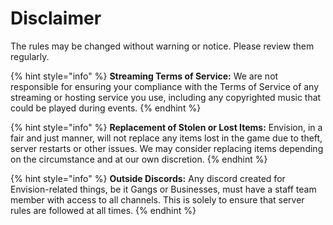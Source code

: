 # Disclaimer

The rules may be changed without warning or notice. Please review them regularly.

{% hint style="info" %}
**Streaming Terms of Service:** We are not responsible for ensuring your compliance with the Terms of Service of any streaming or hosting service you use, including any copyrighted music that could be played during events.
{% endhint %}

{% hint style="info" %}
**Replacement of Stolen or Lost Items:** Envision, in a fair and just manner, will not replace any items lost in the game due to theft, server restarts or other issues. We may consider replacing items depending on the circumstance and at our own discretion.
{% endhint %}

{% hint style="info" %}
**Outside Discords:** Any discord created for Envision-related things, be it Gangs or Businesses, must have a staff team member with access to all channels. This is solely to ensure that server rules are followed at all times.
{% endhint %}
